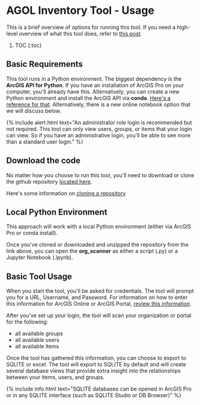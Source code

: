# AGOL Inventory Tool - Usage

This is a brief overview of options for running this tool.  If you need a high-level overview of what this tool does, refer to [this post](https://dancranford.github.io/2020/06/10/agol-inventory-tool-1.html).

1. TOC
{:toc}


## Basic Requirements

This tool runs in a Python environment.  The biggest dependency is the **ArcGIS API for Python**.  If you have an installation of ArcGIS Pro on your computer, you'll already have this.  Alternatively, you can create a new Python environment and install the ArcGIS API via **conda**.  [Here's a reference for that](https://developers.arcgis.com/python/guide/install-and-set-up/).  Alternatively, there is a new online notebook option that we will discuss below.

{% include alert.html text="An administrator role login is recommended but not required.  This tool can only view users, groups, or items that your login can view.  So if you have an administrative login, you'll be able to see more than a standard user login." %}


## Download the code
No matter how you choose to run this tool, you'll need to download or clone the github repository [located here](https://github.com/DanCranford/agol-inventory).

Here's some information on [cloning a repository](https://help.github.com/en/github/creating-cloning-and-archiving-repositories/cloning-a-repository)


## Local Python Environment

This approach will work with a local Python environment (either via ArcGIS Pro or conda install).

Once you've cloned or downloaded and unzipped the repository from the link above, you can open the **org_scanner** as either a script (.py) or a Jupyter Notebook (.ipynb).


## Basic Tool Usage

When you start the tool, you'll be asked for credentials.  The tool will prompt you for a URL, Username, and Password.  For information on how to enter this information for ArcGIS Online or ArcGIS Portal, [review this information](https://developers.arcgis.com/python/guide/working-with-different-authentication-schemes/).

After you've set up your login, the tool will scan your organization or portal for the following:
- all available groups
- all available users
- all available items

Once the tool has gathered this information, you can choose to export to SQLITE or excel.  The tool will export to SQLITE by default and will create several database views that provide extra insight into the relationships between your items, users, and groups.

{% include info.html text="SQLITE databases can be opened in ArcGIS Pro or in any SQLITE interface (such as SQLITE Studio or DB Browser)" %}


